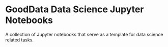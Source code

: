 # GoodData Data Science Jupyter Notebooks

A collection of Jupyter notebooks that serve as a template for data science
related tasks.
